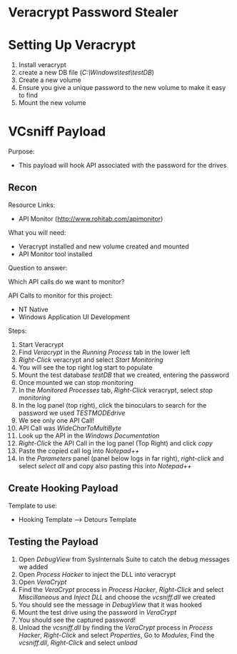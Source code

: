# **Veracrypt Password Stealer**

# **Setting Up Veracrypt**

1. Install veracrypt
2. create a new DB file (*C:\Windows\test\testDB*)
3. Create a new volume
4. Ensure you give a unique password to the new volume to make it easy to find
5. Mount the new volume

# **VCsniff Payload**

Purpose:

- This payload will hook API associated with the password for the drives 

## **Recon**

Resource Links:
- API Monitor (http://www.rohitab.com/apimonitor)

What you will need:
- Veracrypt installed and new volume created and mounted
- API Monitor tool installed

Question to answer:

Which API calls do we want to monitor?

API Calls to monitor for this project:
- NT Native
- Windows Application UI Development

Steps:
1. Start Veracrypt
2. Find *Veracrypt* in the *Running Process* tab in the lower left
3. *Right-Click* veracrypt and select *Start Monitoring*
4. You will see the top right log start to populate
5. Mount the test database *testDB* that we created, entering the password
6. Once mounted we can stop monitoring
7. In the *Monitored Processes* tab, *Right-Click* veracrypt, select *stop monitoring*
8. In the log panel (top right), click the binoculars to search for the password we used *TESTMODEdrive*
9. We see only one API Call!
10. API Call was *WideCharToMultiByte*
11. Look up the API in the *Windows Documentation*
12. *Right-Click* the API Call in the log panel (Top Right) and click *copy*
13. Paste the copied call log into *Notepad++*
14. In the *Parameters* panel (panel below logs in far right), *right-click* and select *select all* and copy also pasting this into *Notepad++*

## **Create Hooking Payload**

Template to use:
- Hooking Template --> Detours Template

## **Testing the Payload**

1. Open *DebugView* from SysInternals Suite to catch the debug messages we added
2. Open *Process Hacker* to inject the DLL into veracrypt
3. Open *VeraCrypt*
4. Find the *VeraCrypt* process in *Process Hacker*, *Right-Click* and select *Miscillaneous* and *Inject DLL* and choose the *vcsniff.dll* we created
5. You should see the message in *DebugView* that it was hooked
6. Mount the test drive using the password in *VeraCrypt*
7. You should see the captured password!
8. Unload the *vcsniff.dll* by finding the *VeraCrypt* process in *Process Hacker*, *Right-Click* and select *Properties*, Go to *Modules*, Find the *vcsniff.dll*, *Right-Click* and select *unload*
